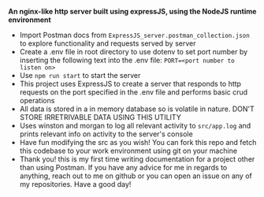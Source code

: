 **An nginx-like http server built using expressJS, using the NodeJS runtime environment**

- Import Postman docs from `ExpressJS_server.postman_collection.json` to explore functionality and requests served by server
- Create a .env file in root directory to use dotenv to set port number by inserting the following text into the .env file:
  `PORT=<port number to listen on>`
- Use `npm run start` to start the server
- This project uses ExpressJS to create a server that responds to http requests on the port specified in the .env file and performs basic crud operations
- All data is stored in a in memory database so is volatile in nature. DON'T STORE IRRETRIVABLE DATA USING THIS UTILITY
- Uses winston and morgan to log all relevant activity to `src/app.log` and prints relevant info on activity to the server's console
- Have fun modifying the src as you wish! You can fork this repo and fetch this codebase to your work environment using git on your machine
- Thank you! this is my first time writing documentation for a project other than using Postman. If you have any advice for me in regards to anything, reach out to me on github or you can open an issue on any of my repositories. Have a good day!
